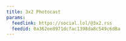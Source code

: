 ```yaml
---
title: 3x2 Photocast
params:
  feedlink: https://social.lol/@3x2.rss
  feedid: 0a362ee8971dcfac1398da8c549c6d8a
---
```

